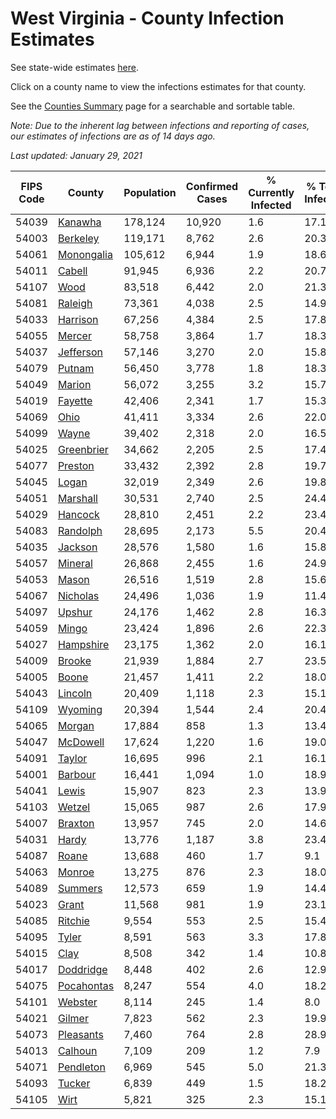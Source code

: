 # West Virginia - County Infection Estimates

See state-wide estimates [here](/infections/us-wv).

Click on a county name to view the infections estimates for that county.

See the [Counties Summary](/infections/summary-counties) page for a searchable and sortable table.

*Note: Due to the inherent lag between infections and reporting of cases, our estimates of infections are as of 14 days ago.*

*Last updated: January 29, 2021*

|   FIPS Code |                   County |   Population |   Confirmed Cases |   % Currently Infected |   % Total Infected |
|-------------|--------------------------|--------------|-------------------|------------------------|--------------------|
|       54039 |       [Kanawha](kanawha) |      178,124 |            10,920 |                    1.6 |               17.1 |
|       54003 |     [Berkeley](berkeley) |      119,171 |             8,762 |                    2.6 |               20.3 |
|       54061 | [Monongalia](monongalia) |      105,612 |             6,944 |                    1.9 |               18.6 |
|       54011 |         [Cabell](cabell) |       91,945 |             6,936 |                    2.2 |               20.7 |
|       54107 |             [Wood](wood) |       83,518 |             6,442 |                    2.0 |               21.3 |
|       54081 |       [Raleigh](raleigh) |       73,361 |             4,038 |                    2.5 |               14.9 |
|       54033 |     [Harrison](harrison) |       67,256 |             4,384 |                    2.5 |               17.8 |
|       54055 |         [Mercer](mercer) |       58,758 |             3,864 |                    1.7 |               18.3 |
|       54037 |   [Jefferson](jefferson) |       57,146 |             3,270 |                    2.0 |               15.8 |
|       54079 |         [Putnam](putnam) |       56,450 |             3,778 |                    1.8 |               18.3 |
|       54049 |         [Marion](marion) |       56,072 |             3,255 |                    3.2 |               15.7 |
|       54019 |       [Fayette](fayette) |       42,406 |             2,341 |                    1.7 |               15.3 |
|       54069 |             [Ohio](ohio) |       41,411 |             3,334 |                    2.6 |               22.0 |
|       54099 |           [Wayne](wayne) |       39,402 |             2,318 |                    2.0 |               16.5 |
|       54025 | [Greenbrier](greenbrier) |       34,662 |             2,205 |                    2.5 |               17.4 |
|       54077 |       [Preston](preston) |       33,432 |             2,392 |                    2.8 |               19.7 |
|       54045 |           [Logan](logan) |       32,019 |             2,349 |                    2.6 |               19.8 |
|       54051 |     [Marshall](marshall) |       30,531 |             2,740 |                    2.5 |               24.4 |
|       54029 |       [Hancock](hancock) |       28,810 |             2,451 |                    2.2 |               23.4 |
|       54083 |     [Randolph](randolph) |       28,695 |             2,173 |                    5.5 |               20.4 |
|       54035 |       [Jackson](jackson) |       28,576 |             1,580 |                    1.6 |               15.8 |
|       54057 |       [Mineral](mineral) |       26,868 |             2,455 |                    1.6 |               24.9 |
|       54053 |           [Mason](mason) |       26,516 |             1,519 |                    2.8 |               15.6 |
|       54067 |     [Nicholas](nicholas) |       24,496 |             1,036 |                    1.9 |               11.4 |
|       54097 |         [Upshur](upshur) |       24,176 |             1,462 |                    2.8 |               16.3 |
|       54059 |           [Mingo](mingo) |       23,424 |             1,896 |                    2.6 |               22.3 |
|       54027 |   [Hampshire](hampshire) |       23,175 |             1,362 |                    2.0 |               16.1 |
|       54009 |         [Brooke](brooke) |       21,939 |             1,884 |                    2.7 |               23.5 |
|       54005 |           [Boone](boone) |       21,457 |             1,411 |                    2.2 |               18.0 |
|       54043 |       [Lincoln](lincoln) |       20,409 |             1,118 |                    2.3 |               15.1 |
|       54109 |       [Wyoming](wyoming) |       20,394 |             1,544 |                    2.4 |               20.4 |
|       54065 |         [Morgan](morgan) |       17,884 |               858 |                    1.3 |               13.4 |
|       54047 |     [McDowell](mcdowell) |       17,624 |             1,220 |                    1.6 |               19.0 |
|       54091 |         [Taylor](taylor) |       16,695 |               996 |                    2.1 |               16.1 |
|       54001 |       [Barbour](barbour) |       16,441 |             1,094 |                    1.0 |               18.9 |
|       54041 |           [Lewis](lewis) |       15,907 |               823 |                    2.3 |               13.9 |
|       54103 |         [Wetzel](wetzel) |       15,065 |               987 |                    2.6 |               17.9 |
|       54007 |       [Braxton](braxton) |       13,957 |               745 |                    2.0 |               14.6 |
|       54031 |           [Hardy](hardy) |       13,776 |             1,187 |                    3.8 |               23.4 |
|       54087 |           [Roane](roane) |       13,688 |               460 |                    1.7 |                9.1 |
|       54063 |         [Monroe](monroe) |       13,275 |               876 |                    2.3 |               18.0 |
|       54089 |       [Summers](summers) |       12,573 |               659 |                    1.9 |               14.4 |
|       54023 |           [Grant](grant) |       11,568 |               981 |                    1.9 |               23.1 |
|       54085 |       [Ritchie](ritchie) |        9,554 |               553 |                    2.5 |               15.4 |
|       54095 |           [Tyler](tyler) |        8,591 |               563 |                    3.3 |               17.8 |
|       54015 |             [Clay](clay) |        8,508 |               342 |                    1.4 |               10.8 |
|       54017 |   [Doddridge](doddridge) |        8,448 |               402 |                    2.6 |               12.9 |
|       54075 | [Pocahontas](pocahontas) |        8,247 |               554 |                    4.0 |               18.2 |
|       54101 |       [Webster](webster) |        8,114 |               245 |                    1.4 |                8.0 |
|       54021 |         [Gilmer](gilmer) |        7,823 |               562 |                    2.3 |               19.9 |
|       54073 |   [Pleasants](pleasants) |        7,460 |               764 |                    2.8 |               28.9 |
|       54013 |       [Calhoun](calhoun) |        7,109 |               209 |                    1.2 |                7.9 |
|       54071 |   [Pendleton](pendleton) |        6,969 |               545 |                    5.0 |               21.3 |
|       54093 |         [Tucker](tucker) |        6,839 |               449 |                    1.5 |               18.2 |
|       54105 |             [Wirt](wirt) |        5,821 |               325 |                    2.3 |               15.1 |